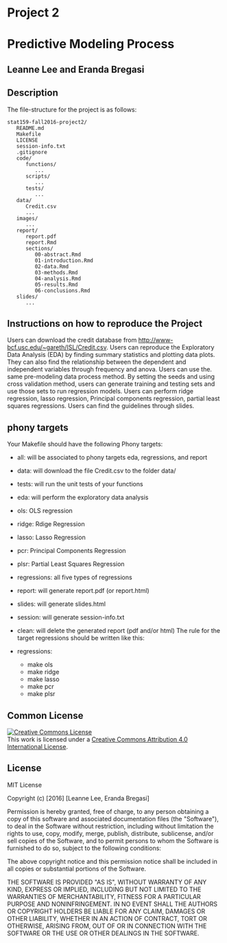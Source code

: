 # Project 2
# Predictive Modeling Process
## Leanne Lee and Eranda Bregasi

## Description
The file-structure for the project is as follows:
```
stat159-fall2016-project2/
   README.md
   Makefile
   LICENSE
   session-info.txt
   .gitignore
   code/
      functions/
         ...
      scripts/
         ...
      tests/
         ...
   data/
      Credit.csv
      ...
   images/
      ...
   report/
      report.pdf
      report.Rmd
      sections/
         00-abstract.Rmd
         01-introduction.Rmd
         02-data.Rmd
         03-methods.Rmd
         04-analysis.Rmd
         05-results.Rmd
         06-conclusions.Rmd
   slides/
      ...
```
## Instructions on how to reproduce the Project
Users can download the credit database from http://www-bcf.usc.edu/~gareth/ISL/Credit.csv.
Users can reproduce the Exploratory Data Analysis (EDA) by finding summary statistics and plotting data plots. They can also find the relationship between the dependent and independent variables through frequency and anova.
Users can use the. same pre-modeling data process method.
By setting the seeds and using cross validation method, users can generate training and testing sets and use those sets to run regression models.
Users can perform ridge regression, lasso regression, Principal components regression, partial least squares regressions.
Users can find the guidelines through slides.



## phony targets
Your Makefile should have the following Phony targets:

- all: will be associated to phony targets eda, regressions, and report
- data: will download the file Credit.csv to the folder data/
- tests: will run the unit tests of your functions
- eda: will perform the exploratory data analysis
- ols: OLS regression
- ridge: Rdige Regression
- lasso: Lasso Regression
- pcr: Principal Components Regression
- plsr: Partial Least Squares Regression
- regressions: all five types of regressions
- report: will generate report.pdf (or report.html)
- slides: will generate slides.html
- session: will generate session-info.txt
- clean: will delete the generated report (pdf and/or html)
The rule for the target regressions should be written like this:

- regressions:
    - make ols
    - make ridge
    - make lasso
    - make pcr
    - make plsr

## Common License
<a rel="license" href="http://creativecommons.org/licenses/by/4.0/"><img alt="Creative Commons License" style="border-width:0" src="https://i.creativecommons.org/l/by/4.0/88x31.png" /></a><br />This work is licensed under a <a rel="license" href="http://creativecommons.org/licenses/by/4.0/">Creative Commons Attribution 4.0 International License</a>.

## License
MIT License

Copyright (c) [2016] [Leanne Lee, Eranda Bregasi]

Permission is hereby granted, free of charge, to any person obtaining a copy
of this software and associated documentation files (the "Software"), to deal
in the Software without restriction, including without limitation the rights
to use, copy, modify, merge, publish, distribute, sublicense, and/or sell
copies of the Software, and to permit persons to whom the Software is
furnished to do so, subject to the following conditions:

The above copyright notice and this permission notice shall be included in all
copies or substantial portions of the Software.

THE SOFTWARE IS PROVIDED "AS IS", WITHOUT WARRANTY OF ANY KIND, EXPRESS OR
IMPLIED, INCLUDING BUT NOT LIMITED TO THE WARRANTIES OF MERCHANTABILITY,
FITNESS FOR A PARTICULAR PURPOSE AND NONINFRINGEMENT. IN NO EVENT SHALL THE
AUTHORS OR COPYRIGHT HOLDERS BE LIABLE FOR ANY CLAIM, DAMAGES OR OTHER
LIABILITY, WHETHER IN AN ACTION OF CONTRACT, TORT OR OTHERWISE, ARISING FROM,
OUT OF OR IN CONNECTION WITH THE SOFTWARE OR THE USE OR OTHER DEALINGS IN THE
SOFTWARE.
